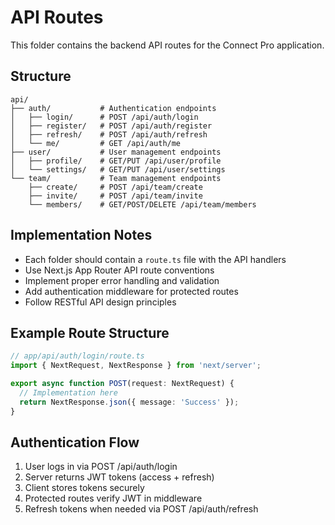 # API Routes

This folder contains the backend API routes for the Connect Pro application.

## Structure

```
api/
├── auth/           # Authentication endpoints
│   ├── login/      # POST /api/auth/login
│   ├── register/   # POST /api/auth/register
│   ├── refresh/    # POST /api/auth/refresh
│   └── me/         # GET /api/auth/me
├── user/           # User management endpoints
│   ├── profile/    # GET/PUT /api/user/profile
│   └── settings/   # GET/PUT /api/user/settings
└── team/           # Team management endpoints
    ├── create/     # POST /api/team/create
    ├── invite/     # POST /api/team/invite
    └── members/    # GET/POST/DELETE /api/team/members
```

## Implementation Notes

- Each folder should contain a `route.ts` file with the API handlers
- Use Next.js App Router API route conventions
- Implement proper error handling and validation
- Add authentication middleware for protected routes
- Follow RESTful API design principles

## Example Route Structure

```typescript
// app/api/auth/login/route.ts
import { NextRequest, NextResponse } from 'next/server';

export async function POST(request: NextRequest) {
  // Implementation here
  return NextResponse.json({ message: 'Success' });
}
```

## Authentication Flow

1. User logs in via POST /api/auth/login
2. Server returns JWT tokens (access + refresh)
3. Client stores tokens securely
4. Protected routes verify JWT in middleware
5. Refresh tokens when needed via POST /api/auth/refresh
